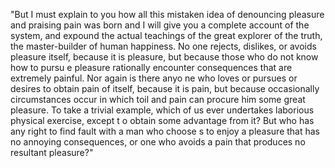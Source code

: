 "But I must explain to you how all this mistaken idea of denouncing pleasure and praising pain
 was born and I will give you a complete account of the system, and expound the actual teachings of
  the great explorer of the truth, the master-builder of human happiness. No one rejects, dislikes, 
  or avoids pleasure itself, because it is pleasure, but because those who do not know how to pursu
  e pleasure rationally encounter consequences that are extremely painful. Nor again is there anyo
  ne who loves or pursues or desires to obtain pain of itself, because it is pain, but because 
  occasionally circumstances occur in which toil and pain can procure him some great pleasure.
   To take a trivial example, which of us ever undertakes laborious physical exercise, except t
   o obtain some advantage from it? But who has any right to find fault with a man who choose
   s to enjoy a pleasure that has no annoying consequences, or one who avoids a 
   pain that produces no resultant pleasure?"